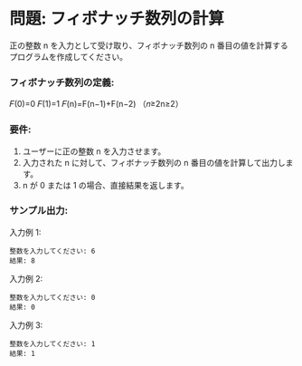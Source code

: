 # 問題: フィボナッチ数列の計算

正の整数 n を入力として受け取り、フィボナッチ数列の n 番目の値を計算するプログラムを作成してください。

### フィボナッチ数列の定義:

𝐹(0)=0
𝐹(1)=1
𝐹(n)=F(n−1)+F(n−2) （𝑛≥2n≥2）

### 要件:

1. ユーザーに正の整数 n を入力させます。
1. 入力された n に対して、フィボナッチ数列の n 番目の値を計算して出力します。
1. n が 0 または 1 の場合、直接結果を返します。

### サンプル出力:

入力例 1:

```
整数を入力してください: 6
結果: 8
```

入力例 2:

```
整数を入力してください: 0
結果: 0
```

入力例 3:

```
整数を入力してください: 1
結果: 1
```
